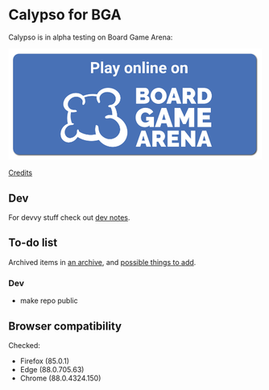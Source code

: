 # Calypso for BGA

Calypso is in alpha testing on Board Game Arena:

[<img src="./misc/Bga_button.png">](https://boardgamearena.com/reviewer?game=calypso)

[Credits](./misc/credits.md)

## Dev

For devvy stuff check out [dev notes](./misc/dev.md).

## To-do list

Archived items in [an archive](./misc/archive.md), and [possible things to add](./misc/future_possibilities.md).

### Dev

* make repo public

## Browser compatibility

Checked:

* Firefox (85.0.1)
* Edge (88.0.705.63)
* Chrome (88.0.4324.150)
